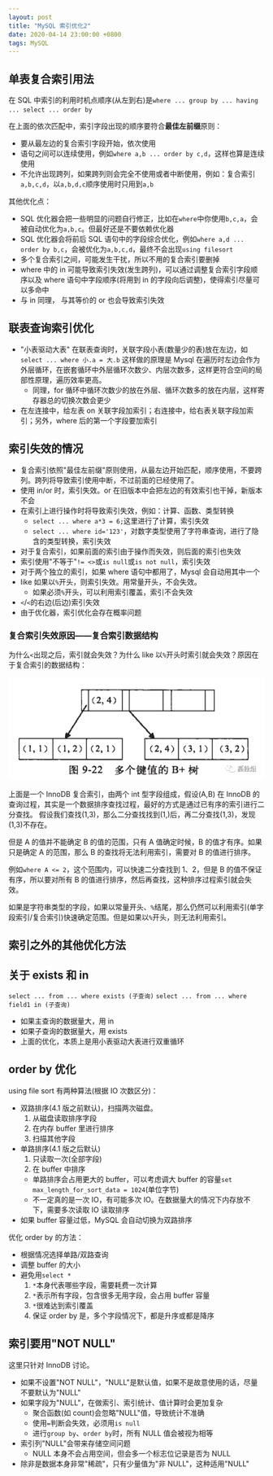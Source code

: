 ```yaml
---
layout: post
title: "MySQL 索引优化2"
date: 2020-04-14 23:00:00 +0800
tags: MySQL
---
```


## 单表复合索引用法

在 SQL 中索引的利用时机点顺序(从左到右)是`where ... group by ... having ... select ... order by`

在上面的依次匹配中，索引字段出现的顺序要符合**最佳左前缀**原则：

- 要从最左边的复合索引字段开始，依次使用
- 语句之间可以连续使用，例如`where a,b ... order by c,d`，这样也算是连续使用
- 不允许出现跨列，如果跨列则会完全不使用或者中断使用，例如：复合索引`a,b,c,d`，以`a,b,d,c`顺序使用时只用到`a,b`

其他优化点：

- SQL 优化器会把一些明显的问题自行修正，比如在`where`中你使用`b,c,a`，会被自动优化为`a,b,c`。但最好还是不要依赖优化器
- SQL 优化器会将前后 SQL 语句中的字段综合优化，例如`where a,d ... order by b,c`，会被优化为`a,b,c,d`，最终不会出现`using filesort`
- 多个复合索引之间，可能发生干扰，所以不用的复合索引要删掉
- where 中的 in 可能导致索引失效(发生跨列)，可以通过调整复合索引字段顺序以及 where 语句中字段顺序(将用到 in 的字段向后调整)，使得索引尽量可以多命中
- 与 in 同理， 与其等价的 or 也会导致索引失效

## 联表查询索引优化

- "小表驱动大表" 在联表查询时，关联字段小表(数量少的表)放在左边，如`select ... where 小.a = 大.b`
  这样做的原理是 Mysql 在遍历时左边会作为外层循环，在嵌套循环中外层循环次数少、内层次数多，这样更符合空间的局部性原理，遍历效率更高。
  - 同理，for 循环中循环次数少的放在外层、循环次数多的放在内层，这样寄存器总的切换次数会更少
- 在左连接中，给左表 on 关联字段加索引；右连接中，给右表关联字段加索引；另外，where 后的第一个字段要加索引

## 索引失效的情况

- 复合索引依照"最佳左前缀"原则使用，从最左边开始匹配，顺序使用，不要跨列。跨列将导致索引使用中断，不过前面的已经使用了。
- 使用 in/or 时，索引失效。or 在旧版本中会把左边的有效索引也干掉，新版本不会
- 在索引上进行操作时将导致索引失效，例如：计算、函数、类型转换
  - `select ... where a*3 = 6;`这里进行了计算，索引失效
  - `select ... where id='123'`，对数字类型使用了字符串查询，进行了隐含的类型转换，索引失效
- 对于复合索引，如果前面的索引由于操作而失效，则后面的索引也失效
- 索引使用"不等于"`!= <>`或`is null`或`is not null`，索引失效
- 对于两个独立的索引，如果 where 语句中都用了，Mysql 会自动用其中一个
- like 如果以`%`开头，则索引失效。用常量开头，不会失效。
  - 如果必须`%`开头，可以利用索引覆盖，索引不会失效
- `<`/`<`的右边(后边)索引失效
- 由于优化器，索引优化会存在概率问题

### 复合索引失效原因——复合索引数据结构

为什么`<`出现之后，索引就会失效？为什么 like 以`%`开头时索引就会失效？原因在于复合索引的数据结构：

![MySQL](/assets/images/2020-04-14-MySQL_Index_Optimize_2_1.png)

上面是一个 InnoDB 复合索引，由两个 int 型字段组成，假设(A,B)
在 InnoDB 的查询过程，其实是一个数据排序查找过程，最好的方式是通过已有序的索引进行二分查找。
假设我们查找(1,3)，那么二分查找找到(1,)后，再二分查找(1,3)，发现(1,3)不存在。

但是 A 的值并不能确定 B 的值的范围，只有 A 值确定时候，B 的值才有序。如果只是确定 A 的范围，那么 B 的查找将无法利用索引，需要对 B 的值进行排序。

例如`where A <= 2`，这个范围内，可以快速二分查找到 1、2，但是 B 的值不保证有序，所以要对所有 B 的值进行排序，然后再查找，这种排序过程索引就会失效。

如果是字符串类型的字段，如果以常量开头、`%`结尾，那么仍然可以利用索引(单字段索引/复合索引)快速确定范围。但是如果以`%`开头，则无法利用索引。

## 索引之外的其他优化方法

## 关于 exists 和 in

`select ... from ... where exists (子查询)` `select ... from ... where field1 in (子查询)`

- 如果主查询的数据量大，用 in
- 如果子查询的数据量大，用 exists
- 上面的优化，本质上是用小表驱动大表进行双重循环

## order by 优化

using file sort 有两种算法(根据 IO 次数区分)：

- 双路排序(4.1 版之前默认)，扫描两次磁盘。
  1. 从磁盘读取排序字段
  2. 在内存 buffer 里进行排序
  3. 扫描其他字段
- 单路排序(4.1 版之后默认)
  1. 只读取一次(全部字段)
  2. 在 buffer 中排序
  - 单路排序会占用更大的 buffer，可以考虑调大 buffer 的容量`set max_length_for_sort_data = 1024`(单位字节)
  - 不一定真的是一次 IO，有可能多次 IO。在数据量大的情况下内存放不下，需要多次读取 IO 读取排序
- 如果 buffer 容量过低，MySQL 会自动切换为双路排序

优化 order by 的方法：

- 根据情况选择单路/双路查询
- 调整 buffer 的大小
- 避免用`select *`
  1. `*`本身代表哪些字段，需要耗费一次计算
  2. `*`表示所有字段，包含很多无用字段，会占用 buffer 容量
  3. `*`很难达到索引覆盖
  4. 保证 order by 是，多个字段情况下，都是升序或都是降序

## 索引要用"NOT NULL"

这里只针对 InnoDB 讨论。

- 如果不设置"NOT NULL"，"NULL"是默认值，如果不是故意使用的话，尽量不要默认为"NULL"
- 如果字段为"NULL"，在做索引、索引统计、值计算时会更加复杂
  - 聚合函数(如 count)会忽略"NULL"值，导致统计不准确
  - 使用`=`判断会失效，必须用`is null`
  - 进行`group by`、`order by`时，所有 NULL 值会被视为相等
- 索引列"NULL"会带来存储空间问题
  - NULL 本身不会占用空间，但会多一个标志位记录是否为 NULL
- 除非是数据本身非常"稀疏"，只有少量值为"非 NULL"，这种适用"NULL"

